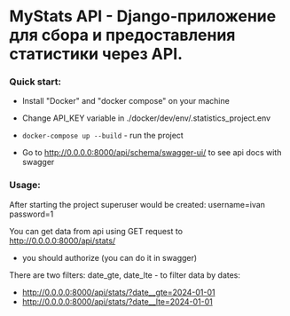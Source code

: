 # MyStats API - Django-приложение для сбора и предоставления статистики через API.

### Quick start:

- Install "Docker" and "docker compose" on your machine

- Change API_KEY variable in ./docker/dev/env/.statistics_project.env

- `docker-compose up --build` - run the project

- Go to http://0.0.0.0:8000/api/schema/swagger-ui/ to see api docs with swagger

### Usage:

After starting the project superuser would be created:
username=ivan
password=1

You can get data from api using GET request to http://0.0.0.0:8000/api/stats/
- you should authorize (you can do it in swagger)

There are two filters: date_gte, date_lte - to filter data by dates:
- http://0.0.0.0:8000/api/stats/?date__gte=2024-01-01
- http://0.0.0.0:8000/api/stats/?date__lte=2024-01-01